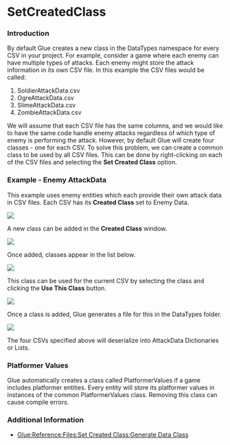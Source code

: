 # SetCreatedClass

### Introduction

By default Glue creates a new class in the DataTypes namespace for every CSV in your project. For example, consider a game where each enemy can have multiple types of attacks. Each enemy might store the attack information in its own CSV file. In this example the CSV files would be called:

1. SoldierAttackData.csv
2. OgreAttackData.csv
3. SlimeAttackData.csv
4. ZombieAttackData.csv

We will assume that each CSV file has the same columns, and we would like to have the same code handle enemy attacks regardless of which type of enemy is performing the attack. However, by default Glue will create four classes - one for each CSV. To solve this problem, we can create a common class to be used by all CSV files. This can be done by right-clicking on each of the CSV files and selecting the **Set Created Class** option.

### Example - Enemy AttackData

This example uses enemy entities which each provide their own attack data in CSV files. Each CSV has its **Created Class** set to Enemy Data.

![](../../../../.gitbook/assets/2021-05-img\_60a665dd427c4.png)

A new class can be added in the **Created Class** window.

![](../../../../.gitbook/assets/2021-05-img\_60a66625c9b94.png)

Once added, classes appear in the list below.

![](../../../../.gitbook/assets/2021-05-img\_60a6665cd57e5.png)

This class can be used for the current CSV by selecting the class and clicking the **Use This Class** button.

![](../../../../.gitbook/assets/2021-05-img\_60a66712159cc.png)

Once a class is added, Glue generates a file for this in the DataTypes folder.

![](../../../../.gitbook/assets/2021-05-img\_60a6675f34450.png)

The four CSVs specified above will deserialize into AttackData Dictionaries or Lists.

### Platformer Values

Glue automatically creates a class called PlatformerValues if a game includes platformer entities. Every entity will store its platformer values in instances of the common PlatformerValues class. Removing this class can cause compile errors.

### Additional Information

* [Glue:Reference:Files:Set Created Class:Generate Data Class](../../../../frb/docs/index.php)
